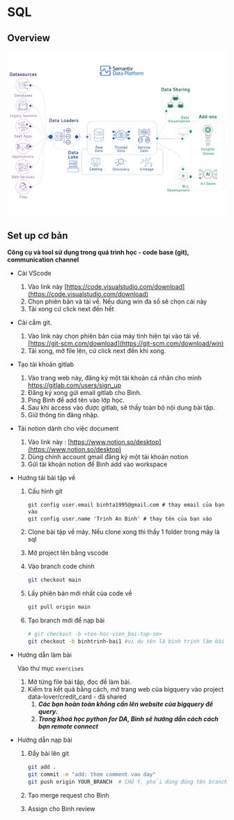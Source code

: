 # SQL
## Overview
![Untitled](./images/IMG_2921.GIF)
## Set up cơ bản
**Công cụ và tool sử dụng trong quá trình học - code base (git), communication channel**
- Cài VScode
    1. Vào link này [https://code.visualstudio.com/download](https://code.visualstudio.com/download)
    2. Chọn phiên bản và tài về. Nếu dùng win đa số sẽ chọn cái này        
    3. Tải xong cứ click next đến hết
- Cài cắm git.
    1. Vào link này chọn phiên bản của máy tính hiện tại vào tải về. [https://git-scm.com/download](https://git-scm.com/download/win)
    2. Tải xong, mở file lên, cứ click next đến khi xong.
- Tạo tài khoản gitlab
    1. Vào trang web này, đăng ký một tài khoản cá nhân cho mình https://gitlab.com/users/sign_up
    2. Đăng ký xong gửi email gitlab cho Bình.
    3. Ping Bình để add tên vào lớp học.
    4. Sau khi access vào được gitlab, sẽ thấy toàn bộ nội dung bài tập.
    5. Giữ thông tin đăng nhập.
- Tải notion dành cho việc document
    1. Vào link này : [https://www.notion.so/desktop](https://www.notion.so/desktop)
    2. Dùng chính account gmail đăng ký một tài khoản notion
    3. Gửi tài khoản notion để Bình add vào workspace
- Hướng tải bài tập về
    1. Cấu hình git
        
        ```
        git config user.email binhta1995@gmail.com # thay email của bạn vào
        git config user.name 'Trinh An Binh' # thay tên của bạn vào
        ```
        
    2. Clone bài tập về máy. Nếu clone xong thì thấy 1 folder trong máy là sql
    3. Mở project lên bằng vscode
    4. Vào branch code chính
        
        ```bash
        git checkout main
        ```
        
    5. Lấy phiên bản mới nhất của code về
        
        ```bash
        git pull origin main
        ```
        
    6. Tạo branch mới để nạp bài
        
        ```bash
        # git checkout -b <ten-hoc-vien_bai-tap-so>
        git checkout -b binhtrinh-bai1 #vi du tên là bình trịnh làm bài số 1
        ```
        
- Hướng dẫn làm bài
    
    Vào thư mục `exercises`
    
    1. Mở từng file bài tập, đọc đề làm bài.
    2. Kiểm tra kết quả bằng cách, mở trang web của bigquery vào project data-lover/credit_card - đã shared
        1. ***Các bạn hoàn toàn không cần lên website của bigquery để query.***
        2. ***Trong khoá học python for DA, Bình sẽ hướng dẫn cách cách bạn remote connect***
- Hướng dẫn nạp bài
    1. Đẩy bài lên git
        
        ```bash
        git add .
        git commit -m "add: them comment vao day"
        git push origin YOUR_BRANCH  # CHÚ Ý, phải dùng đúng tên branch của bạn, như ví dụ này là thay YOUR_BRANCH bằng binhtrinh-bai1
        ```
        
    2. Tạo merge request cho Bình
    3. Assign cho Binh review
